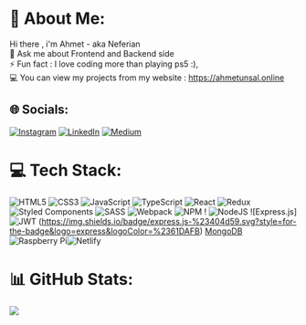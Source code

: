 # 💫 About Me:
Hi there , i'm Ahmet - aka Neferian<br>💬 Ask me about Frontend and Backend side<br>⚡ Fun fact : I love coding more than playing ps5 :),<br>💻 You can view my projects from my website : https://ahmetunsal.online


## 🌐 Socials:
[![Instagram](https://img.shields.io/badge/Instagram-%23E4405F.svg?logo=Instagram&logoColor=white)](https://instagram.com/ahmetunsal.js) [![LinkedIn](https://img.shields.io/badge/LinkedIn-%230077B5.svg?logo=linkedin&logoColor=white)](https://linkedin.com/in/ahmet-unsal-js) [![Medium](https://img.shields.io/badge/Medium-12100E?logo=medium&logoColor=white)](https://medium.com/@ahmet.unsal.1998) 

# 💻 Tech Stack:
![HTML5](https://img.shields.io/badge/html5-%23E34F26.svg?style=for-the-badge&logo=html5&logoColor=white) ![CSS3](https://img.shields.io/badge/css3-%231572B6.svg?style=for-the-badge&logo=css3&logoColor=white) ![JavaScript](https://img.shields.io/badge/javascript-%23323330.svg?style=for-the-badge&logo=javascript&logoColor=%23F7DF1E) ![TypeScript](https://img.shields.io/badge/typescript-%23007ACC.svg?style=for-the-badge&logo=typescript&logoColor=white)  ![React](https://img.shields.io/badge/react-%2320232a.svg?style=for-the-badge&logo=react&logoColor=%2361DAFB) ![Redux](https://img.shields.io/badge/redux-%23593d88.svg?style=for-the-badge&logo=redux&logoColor=white) ![Styled Components](https://img.shields.io/badge/styled--components-DB7093?style=for-the-badge&logo=styled-components&logoColor=white) ![SASS](https://img.shields.io/badge/SASS-hotpink.svg?style=for-the-badge&logo=SASS&logoColor=white) ![Webpack](https://img.shields.io/badge/webpack-%238DD6F9.svg?style=for-the-badge&logo=webpack&logoColor=black) ![NPM](https://img.shields.io/badge/NPM-%23000000.svg?style=for-the-badge&logo=npm&logoColor=white) ! ![NodeJS](https://img.shields.io/badge/node.js-6DA55F?style=for-the-badge&logo=node.js&logoColor=white) ![Express.js]  ![JWT](https://img.shields.io/badge/JWT-black?style=for-the-badge&logo=JSON%20web%20tokens) (https://img.shields.io/badge/express.js-%23404d59.svg?style=for-the-badge&logo=express&logoColor=%2361DAFB)  [MongoDB](https://img.shields.io/badge/MongoDB-%234ea94b.svg?style=for-the-badge&logo=mongodb&logoColor=white) ![Raspberry Pi](https://img.shields.io/badge/-RaspberryPi-C51A4A?style=for-the-badge&logo=Raspberry-Pi)![Netlify](https://img.shields.io/badge/netlify-%23000000.svg?style=for-the-badge&logo=netlify&logoColor=#00C7B7)
# 📊 GitHub Stats:

![](https://github-readme-stats.vercel.app/api/top-langs/?username=AhmetUnsal98&theme=default&hide_border=true&include_all_commits=true&count_private=true&layout=compact)

<!-- Proudly created with GPRM ( https://gprm.itsvg.in ) -->
